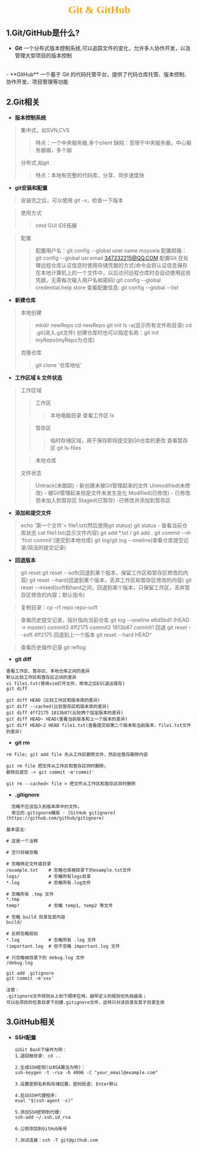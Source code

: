 # <center><font face="微软雅黑" color=orange>Git & GitHub</font></center>

## 1.Git/GitHub是什么?
- **Git**
一个分布式版本控制系统,可以追踪文件的变化，允许多人协作开发，以及管理大型项目的版本控制 
<br>
- **GitHub**
  一个基于 Git 的代码托管平台，提供了代码仓库托管、版本控制、协作开发、项目管理等功能

## 2.Git相关
- **版本控制系统**
>集中式，如SVN,CVS
>>特点：一个中央服务器,多个client
>>缺陷：受限于中央服务器，中心服务器崩，多个崩
>
>分布式,如git
>>特点：本地有完整的代码库，分享、同步速度快

- **git安装和配置**
>安装完之后，可以使用 git -v，检查一下版本

>使用方式
>>cmd
>>GUI
>>IDE拓展

>配置
>>配置用户名：git config --global user.name moyuxia 
>>配置邮箱：git config --global usr.email 347232215@QQ.COM
>>配置Git 在处理远程仓库认证信息时使用存储凭据的方式(命令会将认证信息保存在本地计算机上的一个文件中，以后访问远程仓库时会自动使用这些凭据，无需每次输入用户名和密码):git config --global credential.help store
>>查看配置信息: git config --global --list

- **新建仓库**
>本地创建
>>mkdir newRepo
>>cd newRepo
>>git init
>>ls -a(显示所有文件和目录)
>>cd .git(进入.git文件)
>创建仓库时也可以指定名称：git init myRepo(myRepo为仓库)
>
>克隆仓库
>>git clone '仓库地址'

- **工作区域 & 文件状态**
>工作区域
>>工作区
>>>本地电脑目录
>>>查看工作区 ls
>
>>暂存区
>>>临时存储区域，用于保存即将提交到Git仓库的更改
>>>查看暂存区 git ls-files
>
>>本地仓库
>
> 文件状态
>>Untrack(未跟踪) - 新创建未被Git管理起来的文件
>>Unmodified(未修改) - 被Git管理起来但是文件未发生变化
>>Modified(已修改) - 已修改但未加入到暂存区
>>Staged(已暂存) -已修改并添加到暂存区

- **添加和提交文件**
>echo '第一个文件'> file1.txt(然后使用git status)
>git status - 查看当前仓库状态
>cat file1.txt(显示文件内容)
>git add *.txt / git add .
>git commit --m 'first commit'(提交到本地仓库)
>git log/git log --oneline(查看仓库提交记录/简洁的提交记录)

- **回退版本**
>git reset
>git reset --soft(回退到某个版本，保留工作区和暂存区修改的内容)
>git reset --hard(回退到某个版本，丢弃工作区和暂存区修改的内容)
>git reset --mixed(soft和hard之间，回退到某个版本，只保留工作区，丢弃暂存区修改的内容；默认指令)

>复制目录：cp -rf repo repo-soft

>查看历史提交记录，指针指向当前仓库
git log --oneline
e6d5bd1 (HEAD -> master) commit3
4ff2175 commit2
1813b87 commit1
>回退 git reset --soft 4ff2175
>回退到上一个版本 git reset --hard HEAD^

>查看历史操作记录
git reflog

- **git diff**
```
查看工作区、暂存区、本地仓库之间的差异
默认比较工作区和暂存区之间的差异
vi file1.txt(使用vim打开文件，修改之后ESC退出保存)
git diff

git diff HEAD（比较工作区和版本库的差异）
git diff --cached(比较暂存区和版本库的差异)
git diff 4ff2175 1813b87(比较两个指定版本的差异)
git diff HEAD~ HEAD(查看当前版本和上一个版本的差异)
git diff HEAD~2 HEAD file1.txt(查看提交前第二个版本和当前版本，file1.txt文件的差异)
```  

- **git rm**
```
rm file; git add file 先从工作区删除文件，然后在暂存删除内容

git rm file 把文件从工作区和暂存区同时删除;
删除后提交 -> git commit -m'commit'

git rm --cached< file > 把文件从工作区和暂存区同时删除
```
- **.gitignore**
 ```
   忽略不应该加入到版本库中的文件。  
   常见的.gitignore模版 - [GitHub gitignore](https://github.com/github/gitignore)
   ```
   ```
   基本语法:

   # 这是一个注释
    
   # 空行将被忽略
    
   # 忽略特定文件或目录
   /example.txt    # 忽略仓库根目录下的example.txt文件
   logs/           # 忽略所有logs目录
   *.log           # 忽略所有.log文件

   # 忽略所有 .tmp 文件
   *.tmp
   temp?           # 忽略 temp1, temp2 等文件

   # 忽略 build 目录及其内容
   build/

   # 反转忽略规则
   *.log           # 忽略所有 .log 文件
   !important.log  # 但不忽略 important.log 文件

   # 只忽略根目录下的 debug.log 文件
   /debug.log
  ```

  ```
  git add .gitignore
  git commit -m'xxx'
  
  注意：
  .gitignore文件规则从上到下顺序应用，越早定义的规则优先级越高；
  可以在项目的任意目录下创建.gitignore文件，这样只对该目录及其子目录生效
```

## 3.GitHub相关
- **SSH配置**
  ```
  以Git Bash下操作为例：
  1.退回根目录: cd ..

  2.生成SSH密钥(以RSA算法为例)：
  ssh-keygen -t -rsa -b 4096 -C "your_email@example.com"

  3.设置密钥名称和存储位置，密码短语: Enter默认

  4.启动SSH代理程序: 
  eval "$(ssh-agent -s)"

  5.添加SSH密钥到代理:
  ssh-add ~/.ssh.id_rsa

  6.公钥添加到GitHub账号

  7.测试连接：ssh -T git@github.com
  ```





